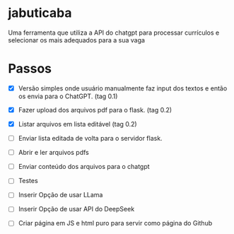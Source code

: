 # jabuticaba
Uma ferramenta que utiliza a API do chatgpt para processar currículos e selecionar os mais adequados para a sua vaga

# Passos

- [X] Versão simples onde usuário manualmente faz input dos textos e então os envia para o ChatGPT. (tag 0.1)
- [X] Fazer upload dos arquivos pdf para o flask. (tag 0.2)
- [X] Listar arquivos em lista editável (tag 0.2)
- [ ] Enviar lista editada de volta para o servidor flask.
- [ ] Abrir e ler arquivos pdfs
- [ ] Enviar conteúdo dos arquivos para o chatgpt
- [ ] Testes
- [ ] Inserir Opção de usar LLama
- [ ] Inserir Opção de usar API do DeepSeek
- [ ] Criar página em JS e html puro para servir como página do Github

